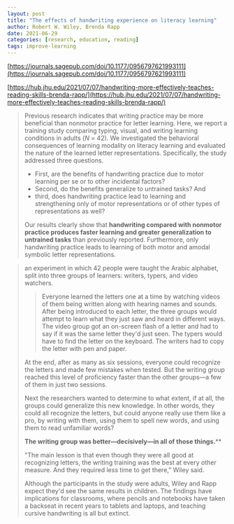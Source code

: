 ```yaml
---
layout: post
title: "The effects of handwriting experience on literacy learning"
author: Robert W. Wiley, Brenda Rapp
date: 2021-06-29
categories: [research, education, reading]
tags: improve-learning
---
```


[https://journals.sagepub.com/doi/10.1177/0956797621993111](https://journals.sagepub.com/doi/10.1177/0956797621993111)

[https://hub.jhu.edu/2021/07/07/handwriting-more-effectively-teaches-reading-skills-brenda-rapp/](https://hub.jhu.edu/2021/07/07/handwriting-more-effectively-teaches-reading-skills-brenda-rapp/)

> Previous research indicates that writing practice may be more beneficial than nonmotor practice for letter learning. Here, we report a training study comparing typing, visual, and writing learning conditions in adults (*N* = 42). We investigated the behavioral consequences of learning modality on literacy learning and evaluated the nature of the learned letter representations. Specifically, the study addressed three questions. 
>
> * First, are the benefits of handwriting practice due to motor learning per se or to other incidental factors? 
> * Second, do the benefits generalize to untrained tasks? And 
> * third, does handwriting practice lead to learning and strengthening only of motor representations or of other types of representations as well? 
>
> Our results clearly show that **handwriting compared with nonmotor practice produces faster learning and greater generalization to untrained tasks** than previously reported. Furthermore, only handwriting practice leads to learning of both motor and amodal symbolic letter representations.

> an experiment in which 42 people were taught the Arabic alphabet, split into three groups of learners: writers, typers, and video watchers.
>
> >  Everyone learned the letters one at a time by watching videos of them being written along with hearing names and sounds. After being introduced to each letter, the three groups would attempt to learn what they just saw and heard in different ways. The video group got an on-screen flash of a letter and had to say if it was the same letter they'd just seen. The typers would have to find the letter on the keyboard. The writers had to copy the letter with pen and paper.
>
> At the end, after as many as six sessions, everyone could recognize the letters and made few mistakes when tested. But the writing group reached this level of proficiency faster than the other groups—a few of them in just two sessions.
>
> Next the researchers wanted to determine to what extent, if at all, the groups could generalize this new knowledge. In other words, they could all recognize the letters, but could anyone really use them like a pro, by writing with them, using them to spell new words, and using them to read unfamiliar words?
>
> **The writing group was better—decisively—in all of those things.****
>
> "The main lesson is that even though they were all good at recognizing letters, the writing training was the best at every other measure. And they required less time to get there," Wiley said.
>
> Although the participants in the study were adults, Wiley and Rapp expect they'd see the same results in children. The findings have implications for classrooms, where pencils and notebooks have taken a backseat in recent years to tablets and laptops, and teaching cursive handwriting is all but extinct.

